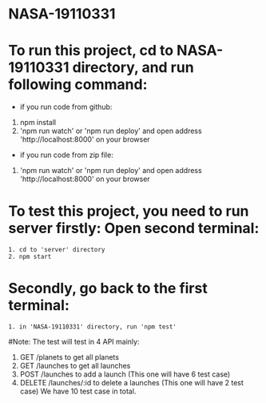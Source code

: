 # NASA-19110331
# To run this project, cd to NASA-19110331 directory, and run following command:
- if you run code from github:
1. npm install
2. 'npm run watch' or 
    'npm run deploy' and open address 'http://localhost:8000' on your browser

- if you run code from zip file:
1. 'npm run watch' or
    'npm run deploy' and open address 'http://localhost:8000' on your browser

# To test this project, you need to run server firstly: Open second terminal:
    1. cd to 'server' directory 
    2. npm start
# Secondly, go back to the first terminal:
    1. in 'NASA-19110331' directory, run 'npm test'

#Note: The test will test in 4 API mainly:
1. GET /planets to get all planets
2. GET /launches to get all launches 
3. POST /launches to add a launch (This one will have 6 test case)
4. DELETE /launches/:id to delete a launches (This one will have 2 test case)
We have 10 test case in total.
